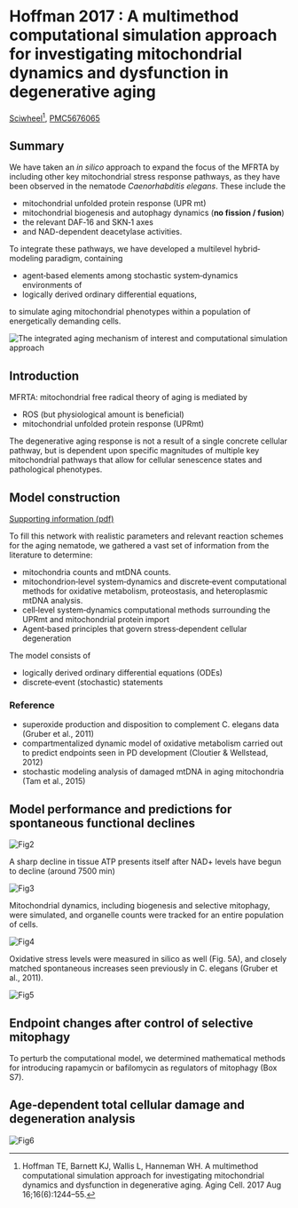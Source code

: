# Hoffman 2017 : A multimethod computational simulation approach for investigating mitochondrial dynamics and dysfunction in degenerative aging


[Sciwheel](https://sciwheel.com/work/#/items/5413180/)[^Hoffman2017], [PMC5676065](https://www.ncbi.nlm.nih.gov/pmc/articles/PMC5676065/)

[^Hoffman2017]: Hoffman TE, Barnett KJ, Wallis L, Hanneman WH. A multimethod computational simulation approach for investigating mitochondrial dynamics and dysfunction in degenerative aging. Aging Cell. 2017 Aug 16;16(6):1244–55.

<!--more-->

## Summary

We have taken an *in silico* approach to expand the focus of the MFRTA by including other key mitochondrial stress response pathways, as they have been observed in the nematode *Caenorhabditis elegans*.
These include the
- mitochondrial unfolded protein response (UPR mt)
- mitochondrial biogenesis and autophagy dynamics (**no fission / fusion**)
- the relevant DAF‐16 and SKN‐1 axes
- and NAD-dependent deacetylase activities.

To integrate these pathways, we have developed a multilevel hybrid‐modeling paradigm, containing
- agent‐based elements among stochastic system‐dynamics environments of
- logically derived ordinary differential equations,

to simulate aging mitochondrial phenotypes within a population of energetically demanding cells.

![](https://www.ncbi.nlm.nih.gov/pmc/articles/PMC5676065/bin/ACEL-16-1244-g001.jpg "The integrated aging mechanism of interest and computational simulation approach")

## Introduction

MFRTA: mitochondrial free radical theory of aging is mediated by

- ROS (but physiological amount is beneficial)
- mitochondrial unfolded protein response (UPRmt)

The degenerative aging response is not a result of a single concrete cellular pathway, but is dependent upon specific magnitudes of multiple key mitochondrial pathways that allow for cellular senescence states and pathological phenotypes.

## Model construction

[Supporting information (pdf)](https://www.ncbi.nlm.nih.gov/pmc/articles/PMC5676065/bin/ACEL-16-1244-s001.pdf)

To fill this network with realistic parameters and relevant reaction schemes for the aging nematode, we gathered a vast set of information from the literature to determine:
- mitochondria counts and mtDNA counts.
- mitochondrion‐level system‐dynamics and discrete‐event computational methods for oxidative metabolism, proteostasis, and heteroplasmic mtDNA analysis.
- cell‐level system‐dynamics computational methods surrounding the UPRmt and mitochondrial protein import
- Agent‐based principles that govern stress‐dependent cellular degeneration

The model consists of

- logically derived ordinary differential equations (ODEs)
- discrete‐event (stochastic) statements

### Reference
- superoxide production and disposition to complement C. elegans data (Gruber et al., 2011)
- compartmentalized dynamic model of oxidative metabolism carried out to predict endpoints seen in PD development (Cloutier & Wellstead, 2012)
- stochastic modeling analysis of damaged mtDNA in aging mitochondria (Tam et al., 2015)

## Model performance and predictions for spontaneous functional declines

![Fig2](https://www.ncbi.nlm.nih.gov/pmc/articles/PMC5676065/bin/ACEL-16-1244-g002.jpg "Experimental and predictive biomarkers of bioenergetic function for normal and pharmacologically altered aging in C. elegans")

A sharp decline in tissue ATP presents itself after NAD+ levels have begun to decline (around 7500 min)

![Fig3](https://www.ncbi.nlm.nih.gov/pmc/articles/PMC5676065/bin/ACEL-16-1244-g003.jpg "Stochastic single‐cell mitochondrial health data from three representative cells in the model")

Mitochondrial dynamics, including biogenesis and selective mitophagy, were simulated, and organelle counts were tracked for an entire population of cells.

![Fig4](https://www.ncbi.nlm.nih.gov/pmc/articles/PMC5676065/bin/ACEL-16-1244-g004.jpg "Model‐generated mitochondrial counts and heteroplasmic mtDNA content in normal and pharmacologically altered aging")


Oxidative stress levels were measured in silico as well (Fig. 5A), and closely matched spontaneous increases seen previously in C. elegans (Gruber et al., 2011).

![Fig5](https://www.ncbi.nlm.nih.gov/pmc/articles/PMC5676065/bin/ACEL-16-1244-g005.jpg "Simulation analysis of normal and pharmacologically modified oxidative burden in aging cells")


## Endpoint changes after control of selective mitophagy

To perturb the computational model, we determined mathematical methods for introducing rapamycin or bafilomycin as regulators of mitophagy (Box S7).

## Age‐dependent total cellular damage and degeneration analysis

![Fig6](https://www.ncbi.nlm.nih.gov/pmc/articles/PMC5676065/bin/ACEL-16-1244-g006.jpg "Age‐dependent total cellular damage and degeneration analysis")


